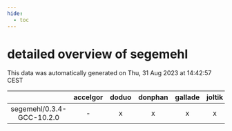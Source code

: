```yaml
---
hide:
  - toc
---
```


detailed overview of segemehl
=============================


This data was automatically generated on Thu, 31 Aug 2023 at 14:42:57 CEST  

| |accelgor|doduo|donphan|gallade|joltik|skitty|swalot|victini|
| :---: | :---: | :---: | :---: | :---: | :---: | :---: | :---: | :---: |
|segemehl/0.3.4-GCC-10.2.0|-|x|x|x|x|x|x|x|
